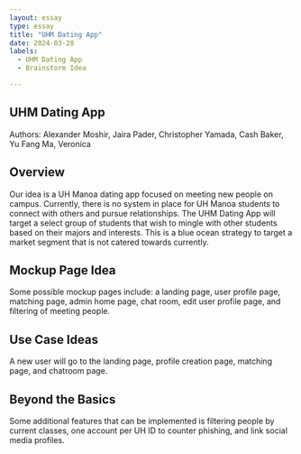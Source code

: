```yaml
---
layout: essay
type: essay
title: "UHM Dating App"
date: 2024-03-28
labels:
  - UHM Dating App
  - Brainstorm Idea

---
```

## UHM Dating App

Authors: Alexander Moshir, Jaira Pader, Christopher Yamada, Cash Baker, Yu Fang Ma, Veronica 

## Overview

Our idea is a UH Manoa dating app focused on meeting new people on campus. Currently, there is no system in place for UH Manoa students to connect with others and pursue relationships. The UHM Dating App will target a select group of students that wish to mingle with other students based on their majors and interests. This is a blue ocean strategy to target a market segment that is not catered towards currently. 

## Mockup Page Idea
Some possible mockup pages include: a landing page, user profile page, matching page, admin home page, chat room, edit user profile page, and filtering of meeting people.

## Use Case Ideas
A new user will go to the landing page, profile creation page, matching page, and chatroom page. 

## Beyond the Basics
Some additional features that can be implemented is filtering people by current classes, one account per UH ID to counter phishing, and link social media profiles.
